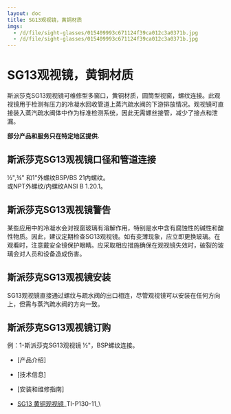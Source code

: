 ```yaml
---
layout: doc
title: SG13观视镜，黄铜材质
imgs:
  - /d/file/sight-glasses/015409993c671124f39ca012c3a0371b.jpg
  - /d/file/sight-glasses/015409993c671124f39ca012c3a0371b.jpg
---
```


# SG13观视镜，黄铜材质

斯派莎克SG13观视镜可维修型多窗口，黄铜材质，圆筒型视窗，螺纹连接。此观视镜用于检测有压力的冷凝水回收管道上蒸汽疏水阀的下游排放情况。观视镜可直接装入蒸汽疏水阀体中作为标准检测系统，因此无需螺丝接管，减少了接点和泄漏。

**部分产品和服务只在特定地区提供.**

## 斯派莎克SG13观视镜口径和管道连接

½",¾" 和1"外螺纹BSP/BS 21内螺纹。  
或NPT外螺纹/内螺纹ANSI B 1.20.1。

## 斯派莎克SG13观视镜警告

某些应用中的冷凝水会对视窗玻璃有溶解作用，特别是水中含有腐蚀性的碱性和酸性物质。因此，建议定期检查SG13观视镜。如有变薄现象，应立即更换玻璃。在观看时，注意戴安全镜保护眼睛。应采取相应措施确保在观视镜失效时，破裂的玻璃会对人员和设备造成伤害。

## 斯派莎克SG13观视镜安装

SG13观视镜直接通过螺纹与疏水阀的出口相连，尽管观视镜可以安装在任何方向上，但需与蒸汽疏水阀的方向一致。

## 斯派莎克SG13观视镜订购

例：1-斯派莎克SG13观视镜 ½"，BSP螺纹连接。

- [产品介绍]
- [技术信息]
- [安装和维修指南]

- [SG13 黄铜观视镜](/d/pdf/TI-P130-11-SG13%20黄铜观视镜.pdf)\_TI-P130-11\_\
